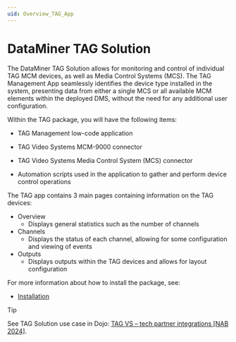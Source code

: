 ```yaml
---
uid: Overview_TAG_App
---
```


# DataMiner TAG Solution

The DataMiner TAG Solution allows for monitoring and control of individual TAG MCM devices, as well as Media Control Systems (MCS). 
The TAG Management App seamlessly identifies the device type installed in the system, presenting data from either a single MCS or all available MCM elements within the deployed DMS, without the need for any additional user configuration.

Within the TAG package, you will have the following items:

- TAG Management low-code application

- TAG Video Systems MCM-9000 connector

- TAG Video Systems Media Control System (MCS) connector

- Automation scripts used in the application to gather and perform device control operations

The TAG app contains 3 main pages containing information on the TAG devices:

- Overview
    - Displays general statistics such as the number of channels
- Channels
    - Displays the status of each channel, allowing for some configuration and viewing of events
- Outputs
    - Displays outputs within the TAG devices and allows for layout configuration

For more information about how to install the package, see:
- [Installation](xref:Installing_TAG_App)
  
> [!TIP]
> See TAG Solution use case in Dojo: [TAG VS – tech partner integrations [NAB 2024]](xref:https://community.dataminer.services/?post_type=use-case&p=123780).